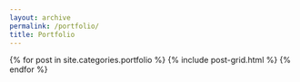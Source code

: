 ```yaml
---
layout: archive
permalink: /portfolio/
title: Portfolio
---
```


{% for post in site.categories.portfolio %}
  {% include post-grid.html %}
{% endfor %}